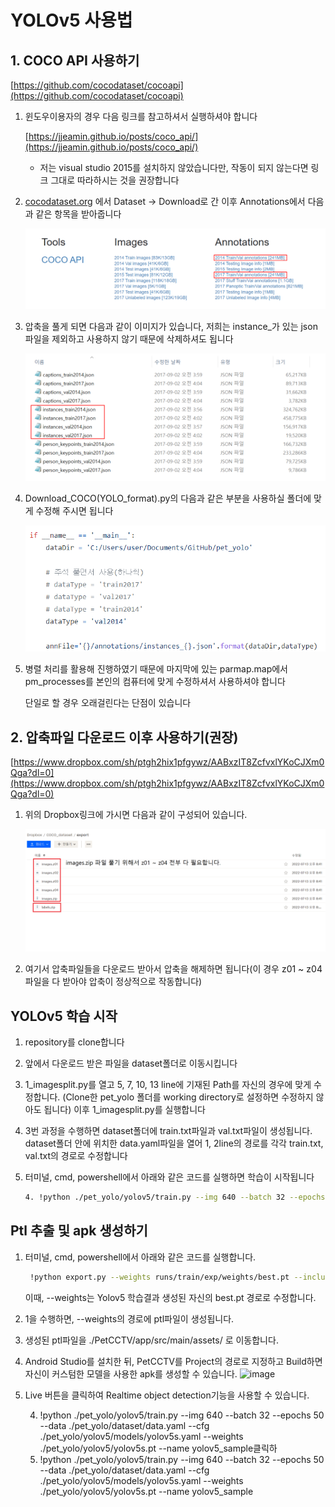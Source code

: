 # YOLOv5 사용법

## 1. COCO API 사용하기

[https://github.com/cocodataset/cocoapi](https://github.com/cocodataset/cocoapi)

1. 윈도우이용자의 경우 다음 링크를 참고하셔서 실행하셔야 합니다
    
    [https://jjeamin.github.io/posts/coco_api/](https://jjeamin.github.io/posts/coco_api/)
    
     * 저는 visual studio 2015를 설치하지 않았습니다만, 작동이 되지 않는다면 링크 그대로 따라하시는 것을 권장합니다
    
2. [cocodataset.org](http://cocodataset.org) 에서 Dataset → Download로 간 이후 Annotations에서 다음과 같은 항목을 받아줍니다
    
    ![coco.png](img/coco.png)
    
3. 압축을 풀게 되면 다음과 같이 이미지가 있습니다, 저희는 instance_가 있는 json파일을 제외하고 사용하지 않기 때문에 삭제하셔도 됩니다
    
    ![json.png](img/json.png)
    
4. Download_COCO(YOLO_format).py의 다음과 같은 부분을 사용하실 폴더에 맞게 수정해 주시면 됩니다
    
    ![code.png](img/code.png)
    
5. 병렬 처리를 활용해 진행하였기 때문에 마지막에 있는 parmap.map에서 pm_processes를 본인의 컴퓨터에 맞게 수정하셔서 사용하셔야 합니다
    
    단일로 할 경우 오래걸린다는 단점이 있습니다
    

## 2. 압축파일 다운로드 이후 사용하기(권장)

[https://www.dropbox.com/sh/ptgh2hix1pfgywz/AABxzIT8ZcfvxlYKoCJXm0Qga?dl=0](https://www.dropbox.com/sh/ptgh2hix1pfgywz/AABxzIT8ZcfvxlYKoCJXm0Qga?dl=0)

1. 위의 Dropbox링크에 가시면 다음과 같이 구성되어 있습니다.
    
    ![dropbox.png](img/dropbox.png)
    
2. 여기서 압축파일들을 다운로드 받아서 압축을 해제하면 됩니다(이 경우 z01 ~ z04파일을 다 받아야 압축이 정상적으로 작동합니다)

## YOLOv5 학습 시작

1. repository를 clone합니다
2. 앞에서 다운로드 받은 파일을 dataset폴더로 이동시킵니다
3. 1_imagesplit.py를 열고 5, 7, 10, 13 line에 기재된 Path를 자신의 경우에 맞게 수정합니다. (Clone한 pet_yolo 폴더를 working directory로 설정하면 수정하지 않아도 됩니다)
   이후 1_imagesplit.py를 실행합니다
4. 3번 과정을 수행하면 dataset폴더에 train.txt파일과 val.txt파일이 생성됩니다. dataset폴더 안에 위치한 data.yaml파일을 열어 1, 2line의 경로를 각각 train.txt, val.txt의 경로로 수정합니다
5. 터미널, cmd, powershell에서 아래와 같은 코드를 실행하면 학습이 시작됩니다
    
    ```bash
    4. !python ./pet_yolo/yolov5/train.py --img 640 --batch 32 --epochs 50 --data ./pet_yolo/dataset/data.yaml --cfg ./pet_yolo/yolov5/models/yolov5s.yaml --weights ./pet_yolo/yolov5/yolov5s.pt --name yolov5_sample
    ```
    
## Ptl 추출 및 apk 생성하기
1. 터미널, cmd, powershell에서 아래와 같은 코드를 실행합니다.
    ```bash
     !python export.py --weights runs/train/exp/weights/best.pt --include torchscript
    ```
    이때, --weights는 Yolov5 학습결과 생성된 자신의 best.pt 경로로 수정합니다.
2. 1을 수행하면, --weights의 경로에 ptl파일이 생성됩니다.
3. 생성된 ptl파일을 ./PetCCTV/app/src/main/assets/ 로 이동합니다.
4. Android Studio를 설치한 뒤, PetCCTV를 Project의 경로로 지정하고 Build하면 자신이 커스텀한 모델을 사용한 apk를 생성할 수 있습니다.
![image](https://user-images.githubusercontent.com/84885408/178964815-cfbecdc2-218a-4206-9836-98362f41b62d.png)
5. Live 버튼을 클릭하여 Realtime object detection기능을 사용할 수 있습니다.

    4. !python ./pet_yolo/yolov5/train.py --img 640 --batch 32 --epochs 50 --data ./pet_yolo/dataset/data.yaml --cfg ./pet_yolo/yolov5/models/yolov5s.yaml --weights ./pet_yolo/yolov5/yolov5s.pt --name yolov5_sample클릭하
    4. !python ./pet_yolo/yolov5/train.py --img 640 --batch 32 --epochs 50 --data ./pet_yolo/dataset/data.yaml --cfg ./pet_yolo/yolov5/models/yolov5s.yaml --weights ./pet_yolo/yolov5/yolov5s.pt --name yolov5_sample
